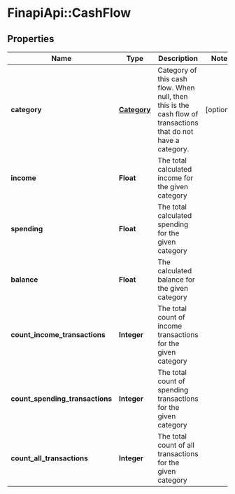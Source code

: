 # FinapiApi::CashFlow

## Properties
Name | Type | Description | Notes
------------ | ------------- | ------------- | -------------
**category** | [**Category**](Category.md) | Category of this cash flow. When null, then this is the cash flow of transactions that do not have a category. | [optional] 
**income** | **Float** | The total calculated income for the given category | 
**spending** | **Float** | The total calculated spending for the given category | 
**balance** | **Float** | The calculated balance for the given category | 
**count_income_transactions** | **Integer** | The total count of income transactions for the given category | 
**count_spending_transactions** | **Integer** | The total count of spending transactions for the given category | 
**count_all_transactions** | **Integer** | The total count of all transactions for the given category | 


